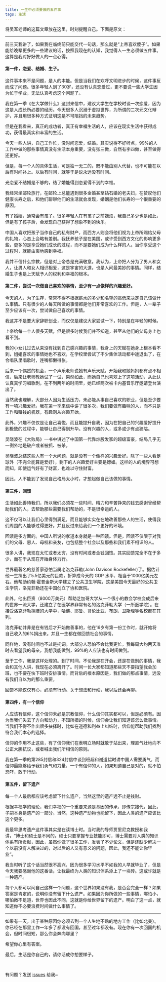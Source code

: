 ```yaml
---
title: 一生中必须要做的五件事
tags: 生活
---
```


将吴军老师的这篇文章放在这里，时刻提醒自己。下面是原文：

---
前三天我讲了，如果我在临终前只能交代一句话，那么就是“上帝喜欢傻子”。如果能给晚辈更多的一些建议的话，按照我现在的认知，我觉得人一生必须做五件事。这算是我对好好做人的一点心得。

#### 第一件，恋爱、结婚、生子。

这件事本来不是问题，是人的本能。但是当我们在欢呼文明进步的时候，这件事反而成了问题。很多年轻人到了30岁，还没有认真恋爱过，更不要说一些大学生因为忙于学业，无法认真考虑这个问题了。

我在第一季《在大学做什么》这封来信中，建议大学生在学校时谈一次恋爱，因为这是人成长所必要的经历。今天很多人沉溺于虚拟世界，为所谓的二次元文化辩护，并且用很多种方式证明这是不可阻挡的未来趋势。

但是在我看来，真正的成功者，真正有幸福生活的人，应该在现实生活中获得成功，获得最真实和丰富的生活。

今天一些人讲，自己工作忙，没时间恋爱，结婚。其实说得不好听点，99%的人工作中做的那些事情真没有生活本身重要，没有张三做，自然有李四做，甚至做得还更好。

但是，每一个人的具体生活，可是独一无二的，既不能由别人代替，也不可能在以后有时间补上。以后有时间，就等于是说永远没有时间。

光恋爱不结婚是不够的，结了婚能得到恋爱得不到的幸福。

我经常坐邮轮旅行，在邮轮上总能遇到很多金婚甚至钻石婚的老夫妇，在赞叹他们健康长寿之后，和他们聊聊他们的生活就会发现，婚姻是他们长寿的一个很重要的原因。

有了婚姻，通常会有孩子。很多年轻人在有孩子之前嫌烦，我自己多少也是如此，但是有了孩子后，会发现自己获得了想象不到的快乐。

中国人喜欢把孩子当作自己的私有财产，而西方人则会将他们视为上帝所赐给父母的礼物，心态上会略有差别。我抚养孩子是在美国，或许受到西方文化的影响更多些，更多的是享受她们成长的过程，而不是要她们成为什么样的人。当你享受这个过程时，就能由衷地感到幸福。

我并不信什么宗教，但是对上帝总是充满敬意。我认为，上帝把人分为了男人和女人，让男人和女人相识相爱，这是宇宙的大道，也是人间最美妙的事情。同样，结婚生子也是上天赋予人的权利和幸福的根本。

#### 第二件，尝试一次做自己喜欢的事情，至少有一点像样的兴趣爱好。

今天的人，为了生存，常常不得不根据薪水的多少和名望的高低来决定自己该做什么事情。只有很少的人每天所做的事情都是他们非常喜欢的工作。但是，人一辈子至少应该有一次，尝试做自己喜欢的事情。

我这并不是要大家辞职创业，而仅仅是建议大家尝试一下，特别是在年轻的时候。

上帝给每一个人很多天赋，但是很多时候我们并不知道，甚至从他们的父母身上也看不到。

我的小女儿过去从来没有找到自己感兴趣的事情，我身上的天赋在她身上根本看不到，姐姐喜欢的事情她也不喜欢，在学校里尝试了不少集体活动都中途退出了，在合唱队里唱歌时，连嘴都懒得张。

后来一个偶然的机会，一个声乐老师说她有声乐天赋，开始我和她妈妈都有点不相信，后来让老师教她试了一试，果然如此，而她自己也喜欢上了这项活动，从此认认真真学习唱歌剧，在不到两年的时间里，她已经两次被卡内基音乐厅邀请登台演出了。

当然我也理解，大部分人因为生活压力，未必能从事自己喜欢的职业，但是至少要有一项兴趣爱好。我在第一季来信中讲了很多次，我们要做有趣味的人，而不只是工作和赚钱的机器，有趣则从兴趣开始。

此外，兴趣不仅仅是让自己喜悦，而且能提升自我，因为在把自己的兴趣爱好提升到极致的过程中，能够让自己得到升华。没有兴趣的人，或多或少有点狭隘。

吴晓波在《大败局》一书中讲述了中国第一代靠炒股发家的超级富豪，结局几乎无一例外地是破产或者被抓、被杀。

吴晓波总结这些人有一个大问题，就是没有一个像样的兴趣爱好。除了一些人看足球外（不完全能算是爱好），剩下的人兴趣爱好主要是嫖娼。这样的人的境界可想而知，即使运气好有了财富，也难以守住财富。

因此，人不能到了发现自己格局太小时，才想起做自己该做的事情。

#### 第三件，回馈

生活如此善待我们，所以我们必须花一些时间、精力和辛苦挣来的钱去感谢曾经帮助我们的人，去帮助那些需要我们帮助的，不是很幸运的人。

这不仅可以让我们心里得到满足，而且能够实实在在地改善那些人的生活，使得我们周围的人能够过得更好，并且反过来给我们一个更好的环境。

回馈是多方面的。中国人所说的孝道本身就是一种回馈。但是，回馈不仅限于对我们的父母、恩人、母校和亲友，也包括整个社会以及那些和我们素不相识的人。

很多人讲，我现在太忙或者太穷，没有时间或者金钱回馈。其实回馈完全不在于多少，而在于从现在开始身体力行。

世界最著名的慈善家恐怕当属老洛克菲勒(John Davison Rockefeller)了。据估计他一生捐出了5.5亿美元的巨款，折算成今天的 GDP 水平，相当于1000亿美元左右。他帮助约翰·霍普金斯大学建立了公共卫生学院，这是美国今天最好的公共卫生学院，洛克菲勒还在中国创立了协和医院。

此外，他出巨资（8000万美元）帮助芝加哥大学从一个很小的教会学校变成后来的世界一流大学，还建立了在医学界非常有名的洛克菲勒大学（一所医学院）。在接受洛克菲勒捐赠的大学中，哈佛、耶鲁、哥伦比亚、布朗、卫斯理等名校都在其列。

洛克菲勒并非是在有钱后才开始做善事的，他在16岁有第一份工作时，就开始将自己收入的6%捐出来，并且一生都在做回馈社会的事情。

同样地，没有时间也不过是托词。大部分人恐怕不会比我更忙，我每周大约两天准时去看望我的母亲，我想我能做到，99%的人应该也有时间做到。

至于工作，我是这样处理的。到了时间，不论我是在开会，还是在做别的事情，我会和其他人讲，我现在必须离开了。时间一长大家都知道那些天不要指望我会加班，也不要在快下班时安排事情。而背后的根本原因是，我们做的那点事情，远没有我们自以为的那么重要。

回馈不能仅仅有心，必须有行动。关于想法和行动，我以后还会再聊。

#### 第四件，有一个信仰

人应该有信仰，这个信仰未必是宗教信仰，什么信仰其实都可以，但是必须有。因为当我们失去了方向和动力，不知所措的时候，信仰会让我们知道该怎么做事情。当我们不得不作出很多抉择时，比如在道德和利益上纠结时，信仰能帮助我们找到符合我们本心的选择。

信仰的作用不止这些，有了信仰我们在表明立场时就敢于站出来，理直气壮地向不公正大胆抗议，或者喊出我们所相信的原则。

我在第一季的第285封信和324封信中谈到班超和谢道韫时讲中国人需要勇气，而信仰最能够给予我们勇气和力量，一个有信仰的人，如果知道自己是对的，就不怕恐吓，敢于行动。

#### 第五件，留下遗产

每一个人最后都应该考虑留下什么遗产，当然这里的遗产远不止是钱财。

根据幸福学的理论，我们幸福的一个重要来源是基因的传承，即传宗接代，因此，子嗣本身是遗产的一部分。当然，这种遗产动物也能留下，因此人类的遗产应该比这个更多。

我最早思考遗产这件事其实是在读博士时。当时我的导师贾里尼克教授和我讲，“博士和硕士是不同的，硕士只要掌握专业技能即可，博士需要对人类的知识体系有所贡献，因此，虽然你做了很多工作，发表了不少论文，但是还缺少解决一个以前没有人解决过的，对以后的人又有意义的问题，因此，我还不能让你毕业”。

我当时听了这个话当然很不高兴，因为很多学习水平不如我的人早就毕业了，但是今天我要感谢他的这番话，让我最终为人类的知识体系添上了一块砖。这或许就是一种遗产。

每个人都可以问自己这样一个问题，这个世界如果没有我，是否会完全一样？如果答案是肯定的，说明你没有留下什么遗产。如果因为你所做的一些事情，哪怕小，哪怕微不足道，世界也因此不同，这就是你给世界留下的遗产。明白了这一点，就知道你不必要浪费时间做什么事情了。

---
如果有一天，出于某种原因你必须去到一个人生地不熟的地方工作（比如北美）。你已经在那里工作一年多了都没有回国，甚至过年都没有。现在你有一次回国的机会，但时间很短，那么你会奔向哪里？

希望你心里有答案。

最后，生活是你自己的，请你活成你想要样子。

<br>

有问题？发送 [issues](http://syt-honey.github.io/about/) 给我~
